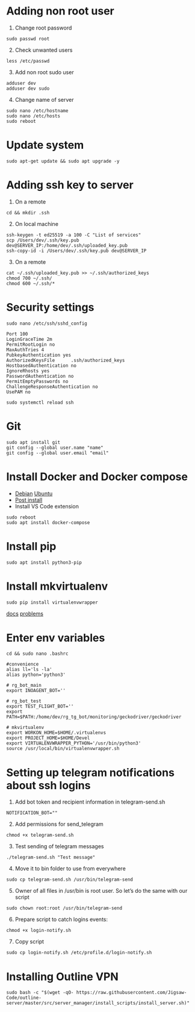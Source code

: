 # Adding non root user
1. Change root password
~~~~
sudo passwd root
~~~~
2. Check unwanted users
~~~~
less /etc/passwd
~~~~
3. Add non root sudo user
~~~~
adduser dev
adduser dev sudo
~~~~
4. Change name of server
~~~
sudo nano /etc/hostname
sudo nano /etc/hosts
sudo reboot
~~~

# Update system
~~~~
sudo apt-get update && sudo apt upgrade -y
~~~~

# Adding ssh key to server
1. On a remote
~~~~
cd && mkdir .ssh
~~~~
2. On local machine
~~~~
ssh-keygen -t ed25519 -a 100 -C "List of services"
scp /Users/dev/.ssh/key.pub dev@SERVER_IP:/home/dev/.ssh/uploaded_key.pub
ssh-copy-id -i /Users/dev/.ssh/key.pub dev@SERVER_IP
~~~~
3. On a remote
~~~~
cat ~/.ssh/uploaded_key.pub >> ~/.ssh/authorized_keys
chmod 700 ~/.ssh/
chmod 600 ~/.ssh/*
~~~~

# Security settings
~~~~
sudo nano /etc/ssh/sshd_config
~~~~
~~~~
Port 100
LoginGraceTime 2m
PermitRootLogin no
MaxAuthTries 4
PubkeyAuthentication yes
AuthorizedKeysFile      .ssh/authorized_keys 
HostbasedAuthentication no
IgnoreRhosts yes
PasswordAuthentication no
PermitEmptyPasswords no
ChallengeResponseAuthentication no
UsePAM no
~~~~
~~~~
sudo systemctl reload ssh
~~~~

# Git
~~~~
sudo apt install git
git config --global user.name "name"
git config --global user.email "email"
~~~~

# Install Docker and Docker compose
* [Debian](https://docs.docker.com/engine/install/debian/) [Ubuntu](https://docs.docker.com/engine/install/ubuntu/)
* [Post install](https://docs.docker.com/engine/install/linux-postinstall/)
* Install VS Code extension
~~~~
sudo reboot
sudo apt install docker-compose
~~~~

# Install pip
~~~~
sudo apt install python3-pip
~~~~

# Install mkvirtualenv
~~~~
sudo pip install virtualenvwrapper
~~~~
[docs](https://virtualenvwrapper.readthedocs.io/en/latest/install.html)
[problems](https://stackoverflow.com/questions/62911093/virtualenvwrapper-command-not-found-but-can-be-installed-with)

# Enter env variables
~~~~
cd && sudo nano .bashrc
~~~~
~~~~
#convenience
alias ll='ls -la'
alias python='python3'

# rg_bot_main
export INOAGENT_BOT=''

# rg_bot_test
export TEST_FLIGHT_BOT=''
export PATH=$PATH:/home/dev/rg_tg_bot/monitoring/geckodriver/geckodriver

# mkvirtualenv
export WORKON_HOME=$HOME/.virtualenvs
export PROJECT_HOME=$HOME/Devel
export VIRTUALENVWRAPPER_PYTHON='/usr/bin/python3'
source /usr/local/bin/virtualenvwrapper.sh
~~~~

# Setting up telegram notifications about ssh logins
1. Add bot token and recipient information in telegram-send.sh
~~~~
NOTIFICATION_BOT=""
~~~~
2. Add permissions for send_telegram
~~~~
chmod +x telegram-send.sh
~~~~
3. Test sending of telegram messages
~~~~
./telegram-send.sh "Test message"
~~~~
4. Move it to bin folder to use from everywhere
~~~~
sudo cp telegram-send.sh /usr/bin/telegram-send
~~~~
5. Owner of all files in /usr/bin is root user. So let’s do the same with our script
~~~~
sudo chown root:root /usr/bin/telegram-send
~~~~
6. Prepare script to catch logins events:
~~~~
chmod +x login-notify.sh
~~~~
7. Copy script 
~~~~
sudo cp login-notify.sh /etc/profile.d/login-notify.sh
~~~~

# Installing Outline VPN
~~~~
sudo bash -c "$(wget -qO- https://raw.githubusercontent.com/Jigsaw-Code/outline-server/master/src/server_manager/install_scripts/install_server.sh)"
~~~~